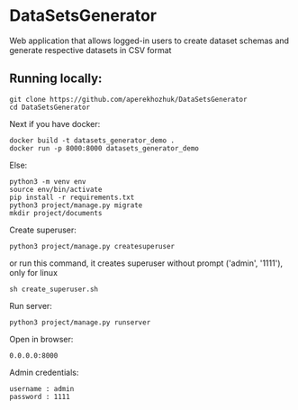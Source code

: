 # DataSetsGenerator
Web application that allows logged-in users to create dataset schemas and generate respective datasets in CSV format


## Running locally:
```
git clone https://github.com/aperekhozhuk/DataSetsGenerator
cd DataSetsGenerator
```
Next if you have docker:
```
docker build -t datasets_generator_demo .
docker run -p 8000:8000 datasets_generator_demo
```
Else:
```
python3 -m venv env
source env/bin/activate
pip install -r requirements.txt
python3 project/manage.py migrate
mkdir project/documents
```
Create superuser:
```
python3 project/manage.py createsuperuser
```
or run this command, it creates superuser without prompt ('admin', '1111'), only for linux
```
sh create_superuser.sh
```
Run server:
```
python3 project/manage.py runserver
```
Open in browser:
```
0.0.0.0:8000
```
Admin credentials:
```
username : admin
password : 1111
```
